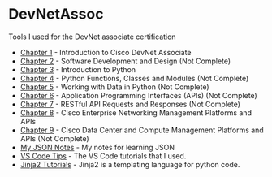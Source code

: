 # DevNetAssoc

Tools I used for the DevNet associate certification

* [Chapter 1](https://github.com/rikosintie/DevNetAssoc/tree/main/chapter1) - Introduction to Cisco DevNet Associate  
* [Chapter 2](https://github.com/rikosintie/DevNetAssoc/tree/main/chapter2) - Software Development and Design (Not Complete)  
* [Chapter 3](https://github.com/rikosintie/DevNetAssoc/tree/main/chapter3) - Introduction to Python  
* [Chapter 4](https://github.com/rikosintie/DevNetAssoc/tree/main/chapter4) - Python Functions, Classes and Modules (Not Complete)  
* [Chapter 5](https://github.com/rikosintie/DevNetAssoc/tree/main/chapter5) - Working with Data in Python (Not Complete)  
* [Chapter 6](https://github.com/rikosintie/DevNetAssoc/tree/main/chapter6) - Application Programming Interfaces (APIs) (Not Complete)  
* [Chapter 7]() - RESTful API Requests and Responses (Not Complete)  
* [Chapter 8](https://github.com/rikosintie/DevNetAssoc/tree/main/chapter8) - Cisco Enterprise Networking Management Platforms and APIs  
* [Chapter 9](https://github.com/rikosintie/DevNetAssoc/tree/main/chapter9) - Cisco Data Center and Compute Management Platforms and APIs (Not Complete)
* [My JSON Notes](https://github.com/rikosintie/DevNetAssoc/tree/main/json-notes) - My notes for learning JSON
* [VS Code Tips](https://github.com/rikosintie/DevNetAssoc/tree/main/VS_Code) - The VS Code tutorials that I used.
* [Jinja2 Tutorials](https://github.com/rikosintie/DevNetAssoc/tree/main/Jinja2) - Jinja2 is a templating language for python code.
